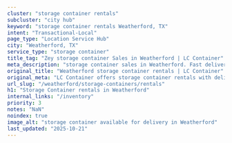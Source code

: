 ```yaml
---
cluster: "storage container rentals"
subcluster: "city hub"
keyword: "storage container rentals Weatherford, TX"
intent: "Transactional-Local"
page_type: "Location Service Hub"
city: "Weatherford, TX"
service_type: "storage container"
title_tag: "Zey storage container Sales in Weatherford | LC Container"
meta_description: "storage container sales in Weatherford. Fast delivery, competitive pricing. Serving storage containers area. Quote ID: S24. Call (214) 524-4168 for your free quote today."
original_title: "Weatherford storage container rentals | LC Container"
original_meta: "LC Container offers storage container rentals with delivery in Weatherford, TX. Local. Fast quotes. Since 2003."
url_slug: "/weatherford/storage-containers/rentals"
h1: "Storage Container rentals in Weatherford"
internal_links: "/inventory"
priority: 3
notes: "NaN"
noindex: true
image_alt: "storage container available for delivery in Weatherford"
last_updated: "2025-10-21"
---
```


<!-- TODO: Add unique city/inventory copy, images, and internal links here. -->

